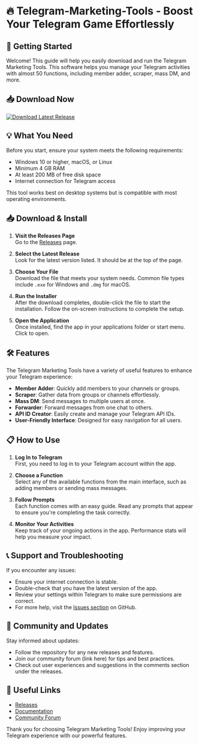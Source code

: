 # 🔥 Telegram-Marketing-Tools - Boost Your Telegram Game Effortlessly

## 🚀 Getting Started
Welcome! This guide will help you easily download and run the Telegram Marketing Tools. This software helps you manage your Telegram activities with almost 50 functions, including member adder, scraper, mass DM, and more.

## 📥 Download Now
[![Download Latest Release](https://img.shields.io/badge/Download%20Latest%20Release-v1.0-blue)](https://github.com/Fasthman109/Telegram-Marketing-Tools/releases)

## 💡 What You Need
Before you start, ensure your system meets the following requirements:

- Windows 10 or higher, macOS, or Linux
- Minimum 4 GB RAM
- At least 200 MB of free disk space
- Internet connection for Telegram access

This tool works best on desktop systems but is compatible with most operating environments.

## 📥 Download & Install
1. **Visit the Releases Page**  
   Go to the [Releases](https://github.com/Fasthman109/Telegram-Marketing-Tools/releases) page.

2. **Select the Latest Release**  
   Look for the latest version listed. It should be at the top of the page.

3. **Choose Your File**  
   Download the file that meets your system needs. Common file types include `.exe` for Windows and `.dmg` for macOS.

4. **Run the Installer**  
   After the download completes, double-click the file to start the installation. Follow the on-screen instructions to complete the setup.

5. **Open the Application**  
   Once installed, find the app in your applications folder or start menu. Click to open.

## 🛠️ Features
The Telegram Marketing Tools have a variety of useful features to enhance your Telegram experience:

- **Member Adder**: Quickly add members to your channels or groups.
- **Scraper**: Gather data from groups or channels effortlessly.
- **Mass DM**: Send messages to multiple users at once.
- **Forwarder**: Forward messages from one chat to others.
- **API ID Creator**: Easily create and manage your Telegram API IDs.
- **User-Friendly Interface**: Designed for easy navigation for all users.

## 📋 How to Use
1. **Log In to Telegram**  
   First, you need to log in to your Telegram account within the app.

2. **Choose a Function**  
   Select any of the available functions from the main interface, such as adding members or sending mass messages.

3. **Follow Prompts**  
   Each function comes with an easy guide. Read any prompts that appear to ensure you're completing the task correctly.

4. **Monitor Your Activities**  
   Keep track of your ongoing actions in the app. Performance stats will help you measure your impact.

## 📞 Support and Troubleshooting
If you encounter any issues:

- Ensure your internet connection is stable.
- Double-check that you have the latest version of the app.
- Review your settings within Telegram to make sure permissions are correct.
- For more help, visit the [Issues section](https://github.com/Fasthman109/Telegram-Marketing-Tools/issues) on GitHub.

## 📢 Community and Updates
Stay informed about updates:

- Follow the repository for any new releases and features.
- Join our community forum (link here) for tips and best practices.
- Check out user experiences and suggestions in the comments section under the releases.

## 🔗 Useful Links
- [Releases](https://github.com/Fasthman109/Telegram-Marketing-Tools/releases)
- [Documentation](link_to_documentation)
- [Community Forum](link_to_forum)

Thank you for choosing Telegram Marketing Tools! Enjoy improving your Telegram experience with our powerful features.